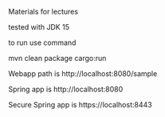 Materials for lectures

tested with JDK 15

to run use command

mvn clean package cargo:run

Webapp path is http://localhost:8080/sample

Spring app is http://localhost:8080

Secure Spring app is https://localhost:8443
